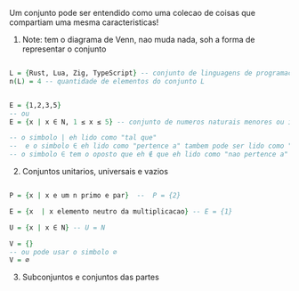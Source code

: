 Um conjunto pode ser entendido como uma colecao de coisas que compartiam uma mesma caracteristicas!



1. Note: tem o diagrama de Venn, nao muda nada, soh a forma de representar o conjunto

```agda

L = {Rust, Lua, Zig, TypeScript} -- conjunto de linguagens de programacao
n(L) = 4 -- quantidade de elementos do conjunto L


E = {1,2,3,5} 
-- ou
E = {x | x ∈ N, 1 ≤ x ≤ 5} -- conjunto de numeros naturais menores ou iguais a 5

-- o simbolo | eh lido como "tal que"
--  e o simbolo ∈ eh lido como "pertence a" tambem pode ser lido como "esta em"
-- o simbolo ∈ tem o oposto que eh ∉ que eh lido como "nao pertence a" ou "nao esta em"
```


2. Conjuntos unitarios, universais e vazios

```agda

P = {x | x e um n primo e par}  --  P = {2}

E = {x  | x elemento neutro da multiplicacao} -- E = {1}

U = {x | x ∈ N} -- U = N

V = {}
-- ou pode usar o simbolo ∅
V = ∅

```


3. Subconjuntos e conjuntos das partes

```agda